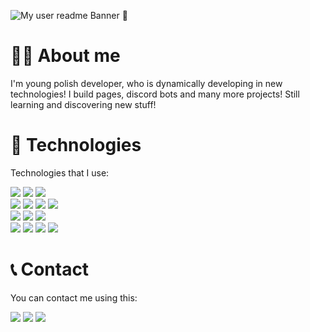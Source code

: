 [banner]: https://mopsior.pl/images/readmeImage.png "My user readme Banner 🙂"
![My user readme Banner 🙂][banner]

# 👦🏻 About me
I'm young polish developer, who is dynamically developing in new technologies! I build pages, discord bots and many more projects! Still learning and discovering new stuff!

# 🔧 Technologies
Technologies that I use:

<a><img src="https://img.shields.io/badge/javascript-HexColor?style=for-the-badge&logo=javascript&color=F7DF1E&logoColor=black"/></a>
<a><img src="https://img.shields.io/badge/node.js-HexColor?style=for-the-badge&logo=node.js&color=339933&logoColor=white"/></a>
<a><img src="https://img.shields.io/badge/python-HexColor?style=for-the-badge&logo=python&color=3776AB&logoColor=white"/></a><br>
<a><img src="https://img.shields.io/badge/html5-HexColor?style=for-the-badge&logo=html5&color=E34F26&logoColor=white"/></a>
<a><img src="https://img.shields.io/badge/css-HexColor?style=for-the-badge&logo=css3&color=1572B6&logoColor=white"/></a>
<a><img src="https://img.shields.io/badge/php-HexColor?style=for-the-badge&logo=php&color=777BB4&logoColor=white"/></a>
<a><img src="https://img.shields.io/badge/mysql-HexColor?style=for-the-badge&logo=mysql&color=4479A1&logoColor=white"/></a><br>
<a><img src="https://img.shields.io/badge/json-HexColor?style=for-the-badge&logo=json&color=000000&logoColor=white"/></a>
<a><img src="https://img.shields.io/badge/github-HexColor?style=for-the-badge&logo=github&color=181717&logoColor=white"/></a>
<a><img src="https://img.shields.io/badge/visual studio code-HexColor?style=for-the-badge&logo=visual-studio-code&color=007ACC&logoColor=white"/></a><br>
<a><img src="https://img.shields.io/badge/lua-HexColor?style=for-the-badge&logo=lua&color=2C2D72&logoColor=white"/></a>
<a><img src="https://img.shields.io/badge/CSharp-HexColor?style=for-the-badge&logo=c-sharp&color=239120&logoColor=white"/></a>
<a><img src="https://img.shields.io/badge/java-HexColor?style=for-the-badge&logo=java&color=007396&logoColor=white"/></a>
<a><img src="https://img.shields.io/badge/linux-HexColor?style=for-the-badge&logo=linux&color=FCC624&logoColor=white"/></a><br>

# 📞 Contact
You can contact me using this:

<a href="https://discordapp.com/users/469481610526457856"><img src="https://img.shields.io/badge/discord-HexColor?style=for-the-badge&logo=Discord&color=748cd7&logoColor=white"/></a>
<a href="mailto:kontakt@mopsior.pl"><img src="https://img.shields.io/badge/mail-HexColor?style=for-the-badge&logo=gmail&color=EA4335&logoColor=white"/></a>
<a href="https://dev.to/mopsior"><img src="https://img.shields.io/badge/dev.to-HexColor?style=for-the-badge&logo=dev.to&color=black&logoColor=white"/></a>
